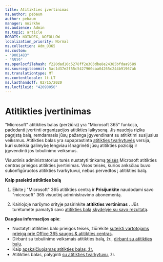 ```yaml
---
title: Atitikties įvertinimas
ms.author: pebaum
author: pebaum
manager: mnirkhe
ms.audience: Admin
ms.topic: article
ROBOTS: NOINDEX, NOFOLLOW
localization_priority: Normal
ms.collection: Adm_O365
ms.custom:
- "9001483"
- "3519"
ms.openlocfilehash: f220dad10c5278ff2e303dbe8e24385bfdaa9589
ms.sourcegitcommit: 5ac1d37e2f55c5427960caa04265c244b91967ab
ms.translationtype: MT
ms.contentlocale: lt-LT
ms.lasthandoff: 02/15/2020
ms.locfileid: "42090050"
---
```

# <a name="compliance-score"></a>Atitikties įvertinimas

"Microsoft" atitikties balas (peržiūra) yra "Microsoft 365" funkcija, padedanti įvertinti organizacijos atitikties laikyseną. Jis naudoja rizika pagrįstą balą, remdamasis jūsų pažanga įgyvendinant su atitiktimi susijusius veiksmus.   Atitikties balas yra supaprastinta [atitikties tvarkytuvės](https://docs.microsoft.com/en-us/microsoft-365/compliance/compliance-manager-overview) versija, kuri suteikia galimybę lengviau išnagrinėti jūsų atitikties poziciją ir įgyvendinti jos tobulinimo veiksmus. 

Visuotinis administratorius turės nustatyti tinkamą [teisės](https://docs.microsoft.com/en-us/microsoft-365/security/office-365-security/permissions-in-the-security-and-compliance-center) Microsoft atitikties centras prieigos atitikties įvertinimas.  Visos teisės, kurios anksčiau buvo sukonfigūruotos atitikties tvarkytuvui, nebus pervedtos į atitikties balą.

**Kaip pasiekti atitikties balą**

1. Eikite į "Microsoft" 365 atitikties centrą ir **Prisijunkite** naudodami savo "microsoft" 365 visuotinį administravimo abonementą.

2. Kairiojoje naršymo srityje pasirinkite **atitikties vertinimas** . Jūs turėtumėte pamatyti savo [atitikties balą skydelyje su savo rezultatą](https://docs.microsoft.com/en-us/microsoft-365/compliance/compliance-score-setup#understand-the-compliance-score-dashboard).
 

**Daugiau informacijos apie**:

- Nustatyti atitikties balo prieigos teises, žiūrėkite [suteikti vartotojams prieigą prie Office 365 saugos & atitikties centras](https://docs.microsoft.com/en-us/microsoft-365/security/office-365-security/grant-access-to-the-security-and-compliance-center).
- Dirbant su tobulinimo veiksmais atitikties balą, žr., [dirbant su atitikties balu](https://docs.microsoft.com/en-us/microsoft-365/compliance/working-with-compliance-score).
- Kaip [apskaičiuojamas atitikties balas, žr.](https://docs.microsoft.com/en-us/microsoft-365/compliance/compliance-score-methodology)
- Atitikties balas, palyginti [su atitikties tvarkytuvu](https://docs.microsoft.com/en-us/microsoft-365/compliance/compliance-score#relationship-to-compliance-manager), žr.

